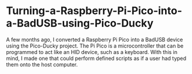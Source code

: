 # Turning-a-Raspberry-Pi-Pico-into-a-BadUSB-using-Pico-Ducky
A few months ago, I converted a Raspberry Pi Pico into a BadUSB device using the Pico-Ducky project. The Pi Pico is a microcontroller that can be programmed to act like an HID device, such as a keyboard. With this in mind, I made one that could perform defined scripts as if a user had typed them onto the host computer.
